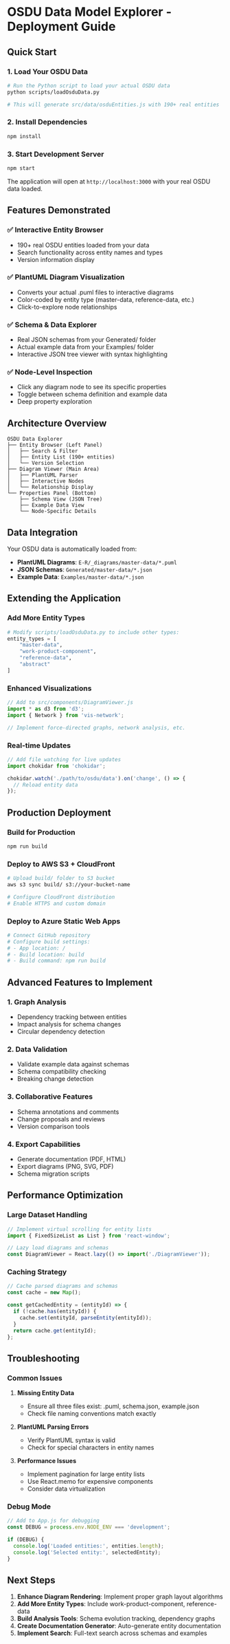 # OSDU Data Model Explorer - Deployment Guide

## Quick Start

### 1. Load Your OSDU Data
```bash
# Run the Python script to load your actual OSDU data
python scripts/loadOsduData.py

# This will generate src/data/osduEntities.js with 190+ real entities
```

### 2. Install Dependencies
```bash
npm install
```

### 3. Start Development Server
```bash
npm start
```

The application will open at `http://localhost:3000` with your real OSDU data loaded.

## Features Demonstrated

### ✅ **Interactive Entity Browser**
- 190+ real OSDU entities loaded from your data
- Search functionality across entity names and types
- Version information display

### ✅ **PlantUML Diagram Visualization**
- Converts your actual .puml files to interactive diagrams
- Color-coded by entity type (master-data, reference-data, etc.)
- Click-to-explore node relationships

### ✅ **Schema & Data Explorer**
- Real JSON schemas from your Generated/ folder
- Actual example data from your Examples/ folder
- Interactive JSON tree viewer with syntax highlighting

### ✅ **Node-Level Inspection**
- Click any diagram node to see its specific properties
- Toggle between schema definition and example data
- Deep property exploration

## Architecture Overview

```
OSDU Data Explorer
├── Entity Browser (Left Panel)
│   ├── Search & Filter
│   ├── Entity List (190+ entities)
│   └── Version Selection
├── Diagram Viewer (Main Area)
│   ├── PlantUML Parser
│   ├── Interactive Nodes
│   └── Relationship Display
└── Properties Panel (Bottom)
    ├── Schema View (JSON Tree)
    ├── Example Data View
    └── Node-Specific Details
```

## Data Integration

Your OSDU data is automatically loaded from:
- **PlantUML Diagrams**: `E-R/_diagrams/master-data/*.puml`
- **JSON Schemas**: `Generated/master-data/*.json`
- **Example Data**: `Examples/master-data/*.json`

## Extending the Application

### Add More Entity Types
```python
# Modify scripts/loadOsduData.py to include other types:
entity_types = [
    "master-data",
    "work-product-component", 
    "reference-data",
    "abstract"
]
```

### Enhanced Visualizations
```javascript
// Add to src/components/DiagramViewer.js
import * as d3 from 'd3';
import { Network } from 'vis-network';

// Implement force-directed graphs, network analysis, etc.
```

### Real-time Updates
```javascript
// Add file watching for live updates
import chokidar from 'chokidar';

chokidar.watch('./path/to/osdu/data').on('change', () => {
  // Reload entity data
});
```

## Production Deployment

### Build for Production
```bash
npm run build
```

### Deploy to AWS S3 + CloudFront
```bash
# Upload build/ folder to S3 bucket
aws s3 sync build/ s3://your-bucket-name

# Configure CloudFront distribution
# Enable HTTPS and custom domain
```

### Deploy to Azure Static Web Apps
```bash
# Connect GitHub repository
# Configure build settings:
# - App location: /
# - Build location: build
# - Build command: npm run build
```

## Advanced Features to Implement

### 1. **Graph Analysis**
- Dependency tracking between entities
- Impact analysis for schema changes
- Circular dependency detection

### 2. **Data Validation**
- Validate example data against schemas
- Schema compatibility checking
- Breaking change detection

### 3. **Collaborative Features**
- Schema annotations and comments
- Change proposals and reviews
- Version comparison tools

### 4. **Export Capabilities**
- Generate documentation (PDF, HTML)
- Export diagrams (PNG, SVG, PDF)
- Schema migration scripts

## Performance Optimization

### Large Dataset Handling
```javascript
// Implement virtual scrolling for entity lists
import { FixedSizeList as List } from 'react-window';

// Lazy load diagrams and schemas
const DiagramViewer = React.lazy(() => import('./DiagramViewer'));
```

### Caching Strategy
```javascript
// Cache parsed diagrams and schemas
const cache = new Map();

const getCachedEntity = (entityId) => {
  if (!cache.has(entityId)) {
    cache.set(entityId, parseEntity(entityId));
  }
  return cache.get(entityId);
};
```

## Troubleshooting

### Common Issues

1. **Missing Entity Data**
   - Ensure all three files exist: .puml, schema.json, example.json
   - Check file naming conventions match exactly

2. **PlantUML Parsing Errors**
   - Verify PlantUML syntax is valid
   - Check for special characters in entity names

3. **Performance Issues**
   - Implement pagination for large entity lists
   - Use React.memo for expensive components
   - Consider data virtualization

### Debug Mode
```javascript
// Add to App.js for debugging
const DEBUG = process.env.NODE_ENV === 'development';

if (DEBUG) {
  console.log('Loaded entities:', entities.length);
  console.log('Selected entity:', selectedEntity);
}
```

## Next Steps

1. **Enhance Diagram Rendering**: Implement proper graph layout algorithms
2. **Add More Entity Types**: Include work-product-component, reference-data
3. **Build Analysis Tools**: Schema evolution tracking, dependency graphs
4. **Create Documentation Generator**: Auto-generate entity documentation
5. **Implement Search**: Full-text search across schemas and examples